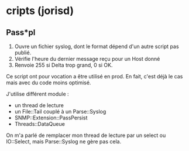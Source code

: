 cripts (jorisd)
=======

Pass*pl
-------

1. Ouvre un fichier syslog, dont le format dépend d'un autre script pas publié.
2. Vérifie l'heure du dernier message reçu pour un Host donné
3. Renvoie 255 si Delta trop grand, 0 si OK.

Ce script ont  pour vocation a être utilisé en prod. En fait, c'est déjà le cas mais avec du code moins optimisé.

J'utilise différent module :

- un thread de lecture
- un File::Tail couplé à un Parse::Syslog
- SNMP::Extension::PassPersist
- Threads::DataQueue

On m'a parlé de remplacer mon thread de lecture par un select ou IO::Select, mais Parse::Syslog ne gère pas cela.



